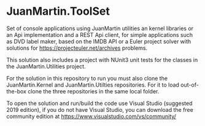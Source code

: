 # JuanMartin.ToolSet
Set of console applications using JuanMartin utilities an kernel libraries or an Api implementation and a REST Api client, for simple applications such as DVD label maker, based on the IMDB API or a Euler project solver with solutions for https://projecteuler.net/archives problems.

This solution also includes a project with NUnit3 unit tests for the classes in the JuanMartin.Utilities project.

For the solution in this repository to run you must also clone the JuanMartin.Kernel and JuanMartin.Utilties repositories. 
For it to load out-of-the-box clone the three repositories in the same local folder.

To open the solution and run/build the code use Visual Studio (suggested 2019 edition), if you do not have Visual Studio, you can download the free
community edition at https://www.visualstudio.com/vs/community/